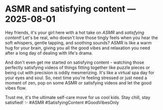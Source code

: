 # ASMR and satisfying content — 2025-08-01

Hey friends, it's your girl here with a hot take on *ASMR* and *satisfying content*! Let's be real, who doesn't love those tingly feels when you hear the soft whispers, gentle tapping, and soothing sounds? ASMR is like a warm hug for your brain, giving you all the good vibes and relaxation you need after a long day of dealing with life's drama.

And don't even get me started on satisfying content - watching those perfectly satisfying videos of things fitting together like puzzle pieces or being cut with precision is oddly mesmerizing. It's like a virtual spa day for your eyes and soul. So, next time you're feeling stressed or just need a moment of zen, pop on some ASMR or satisfying videos and let the good vibes flow.

Trust me, it's the ultimate self-care move for us cool kids. Stay chill, stay satisfied! ✨ #ASMR #SatisfyingContent #GoodVibesOnly